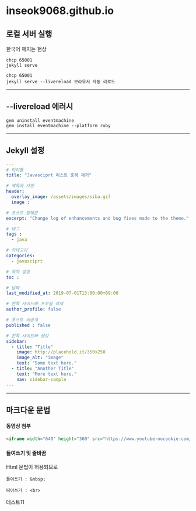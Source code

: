 # inseok9068.github.io

## 로컬 서버 실행
한국어 깨지는 현상 

```shell
chcp 65001 
jekyll serve

chcp 65001 
jekyll serve --livereload 브라우저 자동 리로드
```
---
## --livereload 에러시
```
gem uninstall eventmachine
gem install eventmachine --platform ruby
``` 
---
## Jekyll 설정
```yaml
---
# 타이틀
title: "Javasciprt 리스트 중복 제거"

# 제목과 사진
header:
  overlay_image: /assets/images/siba.gif
  image : 

# 포스트 발췌문
excerpt: "Change log of enhancements and bug fixes made to the theme." 

# 태그
tags : 
  - java    

# 카테고리
categories: 
  - javasciprt 

# 목차 설정
toc : 

# 날짜
last_modified_at: 2019-07-01T13:00:00+09:00

# 왼쪽 사이드바 프로필 삭제
author_profile: false

# 포스트 비공개
published : false

# 왼쪽 사이드바 생성
sidebar:
  - title: "Title"
    image: http://placehold.it/350x250
    image_alt: "image"
    text: "Some text here."
  - title: "Another Title"
    text: "More text here."
    nav: sidebar-sample
---
```
---
## 마크다운 문법

#### 동영상 첨부
```html
<iframe width="640" height="360" src="https://www.youtube-nocookie.com/embed/l2Of1-d5E5o?controls=0&amp;showinfo=0" frameborder="0" allowfullscreen></iframe>
```

#### 들여쓰기 및 줄바꿈
Html 문법이 허용되므로
```
들여쓰기 : &nbsp;

띄어쓰기 : <br>
``` 
테스트11